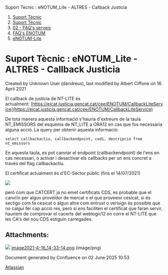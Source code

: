 Suport Tècnic : eNOTUM\_Lite - ALTRES - Callback Justicia  

1.  [Suport Tècnic](index.html)
2.  [Suport Tècnic](13893782.html)
3.  [02 - FAQ's serveis](26313393.html)
4.  [FAQ's ENOTUM](28705561.html)
5.  [eNOTUM-Lite](eNOTUM-Lite_36341310.html)

Suport Tècnic : eNOTUM\_Lite - ALTRES - Callback Justicia
=========================================================

Created by Unknown User (dandreus), last modified by Albert Ciffone on 16 April 2021

El callback de justícia de NT-LITE és actualment: [https://ejcat.justicia.gencat.cat/cee/ENOTUM/CallbackLiteService](https://ejcat.justicia.gencat.cat/cee/ENOTUM/CallbackLiteService)

De tota manera aquesta informació s'hauria d'extreure de la taula NT\_EMISSORS del esquema de NT\_LITE a ORA12 en cas que fos necessaria alguna acció. La query per obtenir aquesta informació:

  

    select callbackactiu, callbackendpoint, codi, descripcio from nt_emissors
    

  
En aquesta taula, es pot canviar el endpoint (callbackendpoint) de l'ens en cas necessari, o activar i desactivar els callbacks per un ens concret a través del flag callbackactiu.

El certificat actualment és d'EC-Sector públic (fins el 14/07/2021)

![](attachments/26313281/41522564.png)

però com que CATCERT ja no emet certificats CDS, es probable que el canviïn per algun proveïdor de mercat o el que proveeixi cesicat, si és sectigo com fa cesicat o algun altre com entrust o verisign és possible que no calgui fer cap acció res, però si ens faciliten el certificat que faran servir, hauriem de comprovar el cacerts del weblogic12 on corre el NT-LITE que les CA's del nou CDS estiguin carregades.

Attachments:
------------

![](images/icons/bullet_blue.gif) [image2021-4-16\_14-33-14.png](attachments/26313281/41522564.png) (image/png)  

Document generated by Confluence on 02 June 2025 10:53

[Atlassian](http://www.atlassian.com/)